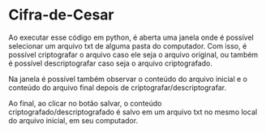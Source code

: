 # Cifra-de-Cesar
Ao executar esse código em python, é aberta uma janela onde é possível selecionar um arquivo txt de alguma pasta do computador. Com isso, é possível criptografar o arquivo caso ele seja o arquivo original, ou também é possível descriptografar caso seja o arquivo criptografado. 

Na janela é possível também observar o conteúdo do arquivo inicial e o conteúdo do arquivo final depois de criptografar/descriptografar.

Ao final, ao clicar no botão salvar, o conteúdo criptografado/descriptografado é salvo em um arquivo txt no mesmo local do arquivo inicial, em seu computador.
